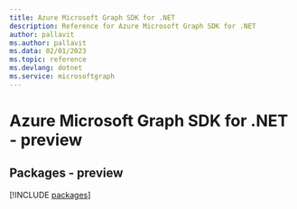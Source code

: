 ```yaml
---
title: Azure Microsoft Graph SDK for .NET
description: Reference for Azure Microsoft Graph SDK for .NET
author: pallavit
ms.author: pallavit
ms.data: 02/01/2023
ms.topic: reference
ms.devlang: dotnet
ms.service: microsoftgraph
---
```

# Azure Microsoft Graph SDK for .NET - preview
## Packages - preview
[!INCLUDE [packages](microsoft-graph-index.md)]